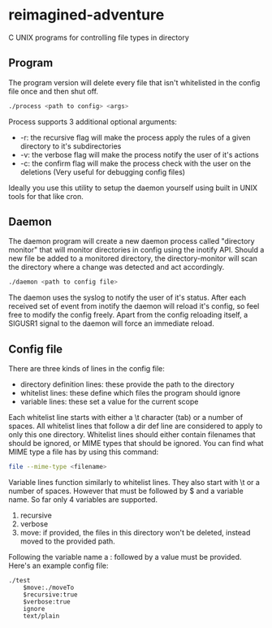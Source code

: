 # reimagined-adventure

C UNIX programs for controlling file types in directory

## Program

The program version will delete every file that isn't whitelisted in the config file once and then shut off.

```Bash
./process <path to config> <args>
```

Process supports 3 additional optional arguments:

- -r: the recursive flag will make the process apply the rules of a given directory to it's subdirectories
- -v: the verbose flag will make the process notify the user of it's actions
- -c: the confirm flag will make the process check with the user on the deletions (Very useful for debugging config files)

Ideally you use this utility to setup the daemon yourself using built in UNIX tools for that like cron.

## Daemon

The daemon program will create a new daemon process called "directory monitor" that will monitor directories in config using the inotify API.
Should a new file be added to a monitored directory, the directory-monitor will scan the directory where a change was detected and act accordingly.

```Bash
./daemon <path to config file>
```

The daemon uses the syslog to notify the user of it's status.
After each received set of event from inotify the daemon will reload it's config, so feel free to modify the config freely.
Apart from the config reloading itself, a SIGUSR1 signal to the daemon will force an immediate reload.

## Config file

There are three kinds of lines in the config file:

- directory definition lines: these provide the path to the directory
- whitelist lines: these define which files the program should ignore
- variable lines: these set a value for the current scope

Each whitelist line starts with either a \t character (tab) or a number of spaces.
All whitelist lines that follow a dir def line are considered to apply to only this one directory.
Whitelist lines should either contain filenames that should be ignored, or MIME types that should be ignored.
You can find what MIME type a file has by using this command:

```Bash
file --mime-type <filename>
```

Variable lines function similarly to whitelist lines.
They also start with \t or a number of spaces.
However that must be followed by $ and a variable name.
So far only 4 variables are supported.

1. recursive
2. verbose
3. move: if provided, the files in this directory won't be deleted, instead moved to the provided path.

Following the variable name a : followed by a value must be provided.
Here's an example config file:

```config
./test
    $move:./moveTo
    $recursive:true
    $verbose:true
    ignore
    text/plain
```
